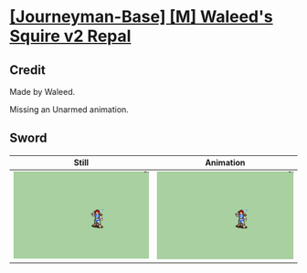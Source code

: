 # [\[Journeyman-Base\] \[M\] Waleed's Squire v2 Repal](../)

## Credit

Made by Waleed.

Missing an Unarmed animation.
	
## Sword

| Still | Animation |
| :---: | :-------: |
| ![Sword still](./Sword_000.png) | ![Sword animation](./Sword.gif) |
